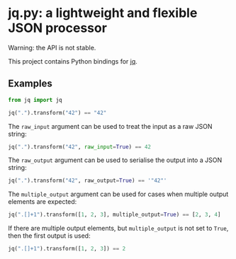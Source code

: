 # jq.py: a lightweight and flexible JSON processor

Warning: the API is not stable.

This project contains Python bindings for [jq](http://stedolan.github.io/jq/).

## Examples

```python
from jq import jq

jq(".").transform("42") == "42"
```

The `raw_input` argument can be used to treat the input as a raw JSON string:

```python
jq(".").transform("42", raw_input=True) == 42
```

The `raw_output` argument can be used to serialise the output into a JSON string:

```python
jq(".").transform("42", raw_output=True) == '"42"'
```

The `multiple_output` argument can be used for cases when multiple output elements are expected:

```python
jq(".[]+1").transform([1, 2, 3], multiple_output=True) == [2, 3, 4]
```

If there are multiple output elements, but `multiple_output` is not set to `True`, then the first output is used:

```python
jq(".[]+1").transform([1, 2, 3]) == 2
```
